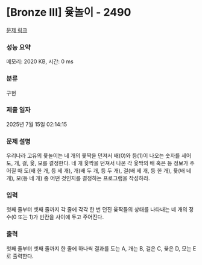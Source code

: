 # [Bronze III] 윷놀이 - 2490 

[문제 링크](https://www.acmicpc.net/problem/2490) 

### 성능 요약

메모리: 2020 KB, 시간: 0 ms

### 분류

구현

### 제출 일자

2025년 7월 15일 02:14:15

### 문제 설명

<p>우리나라 고유의 윷놀이는 네 개의 윷짝을 던져서 배(0)와 등(1)이 나오는 숫자를 세어 도, 개, 걸, 윷, 모를 결정한다. 네 개 윷짝을 던져서 나온 각 윷짝의 배 혹은 등 정보가 주어질 때 도(배 한 개, 등 세 개), 개(배 두 개, 등 두 개), 걸(배 세 개, 등 한 개), 윷(배 네 개), 모(등 네 개) 중 어떤 것인지를 결정하는 프로그램을 작성하라.</p>

### 입력 

 <p>첫째 줄부터 셋째 줄까지 각 줄에 각각 한 번 던진 윷짝들의 상태를 나타내는 네 개의 정수(0 또는 1)가 빈칸을 사이에 두고 주어진다.</p>

### 출력 

 <p>첫째 줄부터 셋째 줄까지 한 줄에 하나씩 결과를 도는 A, 개는 B, 걸은 C, 윷은 D, 모는 E로 출력한다.</p>

